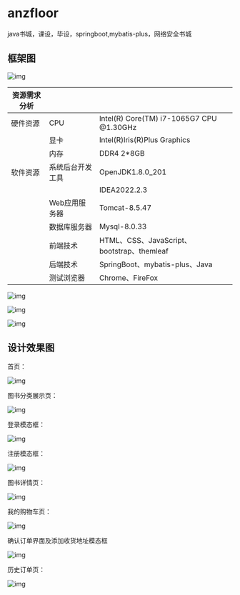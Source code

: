 # anzfloor
java书城，课设，毕设，springboot,mybatis-plus，网络安全书城

## 框架图

![img](https://typora-202017030217.oss-cn-beijing.aliyuncs.com/typora/wps1.jpg)

| 资源需求分析 |                  |                                            |
| ------------ | ---------------- | ------------------------------------------ |
| 硬件资源     | CPU              | lntel(R) Core(TM) i7-1065G7 CPU @1.30GHz   |
|              | 显卡             | lntel(R)lris(R)Plus Graphics               |
|              | 内存             | DDR4 2*8GB                                 |
| 软件资源     | 系统后台开发工具 | OpenJDK1.8.0_201                           |
|              |                  | IDEA2022.2.3                               |
|              | Web应用服务器    | Tomcat-8.5.47                              |
|              | 数据库服务器     | Mysql-8.0.33                               |
|              | 前端技术         | HTML、CSS、JavaScript、bootstrap、themleaf |
|              | 后端技术         | SpringBoot、mybatis-plus、Java             |
|              | 测试浏览器       | Chrome、FireFox                            |

![img](https://typora-202017030217.oss-cn-beijing.aliyuncs.com/typora/wps2.jpg)

![img](https://typora-202017030217.oss-cn-beijing.aliyuncs.com/typora/wps3.jpg)

![img](https://typora-202017030217.oss-cn-beijing.aliyuncs.com/typora/wps4.jpg)

## 设计效果图

首页：

![img](https://typora-202017030217.oss-cn-beijing.aliyuncs.com/typora/wps5.jpg)



图书分类展示页：

![img](https://typora-202017030217.oss-cn-beijing.aliyuncs.com/typora/wps6.jpg)



登录模态框：

![img](https://typora-202017030217.oss-cn-beijing.aliyuncs.com/typora/wps6.jpg)

注册模态框：

![img](https://typora-202017030217.oss-cn-beijing.aliyuncs.com/typora/wps7.jpg)

图书详情页：

![img](https://typora-202017030217.oss-cn-beijing.aliyuncs.com/typora/wps8.jpg)

我的购物车页：

![img](https://typora-202017030217.oss-cn-beijing.aliyuncs.com/typora/wps9.jpg)

确认订单界面及添加收货地址模态框

![img](https://typora-202017030217.oss-cn-beijing.aliyuncs.com/typora/wps10.jpg)

历史订单页：

![img](https://typora-202017030217.oss-cn-beijing.aliyuncs.com/typora/wps11.jpg)

